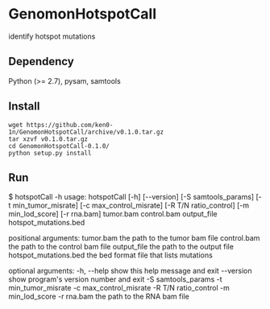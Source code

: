 # GenomonHotspotCall
identify hotspot mutations


## Dependency
Python (>= 2.7), pysam, 
samtools

## Install

```
wget https://github.com/ken0-1n/GenomonHotspotCall/archive/v0.1.0.tar.gz
tar xzvf v0.1.0.tar.gz
cd GenomonHotspotCall-0.1.0/
python setup.py install
```

## Run
$ hotspotCall -h
usage: hotspotCall [-h] [--version] [-S samtools_params] [-t min_tumor_misrate] [-c max_control_misrate] [-R T/N ratio_control] [-m min_lod_score] [-r rna.bam] tumor.bam control.bam output_file hotspot_mutations.bed

positional arguments:
  tumor.bam             the path to the tumor bam file
  control.bam           the path to the control bam file
  output_file           the path to the output file
  hotspot_mutations.bed
                        the bed format file that lists mutations

optional arguments:
  -h, --help            show this help message and exit
  --version             show program's version number and exit
  -S samtools_params
  -t min_tumor_misrate
  -c max_control_misrate
  -R T/N ratio_control
  -m min_lod_score
  -r rna.bam            the path to the RNA bam file
```


